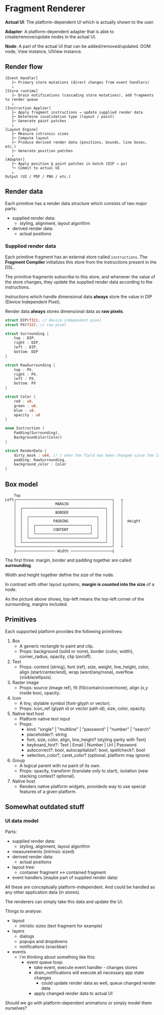 # Fragment Renderer

**Actual UI**: The platform-dependent UI which is actually shown to the user.

**Adapter**: A platform-dependent adapter that is able to create/remove/update nodes in the actual UI.

**Node**: A part of the actual UI that can be added/removed/updated. DOM node, View instance, UIView instance.

## Render flow

```text
[Event Handler]
   ├─ Primary store mutations (direct changes from event handlers)
   ↓
[Store runtime] 
   ├─ Drain notifications (cascading store mutations), add fragments to render queue
   ↓
[Instruction Applier]
   ├─ Apply fragment instructions → update supplied render data
   ├─ Determine invalidation type (layout / paint)
   ├─ Generate paint patches
   ↓
[Layout Engine]
   ├─ Measure intrinsic sizes
   ├─ Compute layout
   ├─ Produce derived render data (positions, bounds, line boxes, etc.)
   ├─ Generate position patches
   ↓
[Adapter]
   ├─ Apply position & paint patches in batch (DIP → px)
   └─ Commit to actual UI
   ↓
Output (UI / PDF / PNG / etc.)
```

## Render data

Each primitive has a render data structure which consists of two major parts:

- supplied render data:
    - styling, alignment, layout algorithm
- derived render data:
    - actual positions

### Supplied render data

Each primitive fragment has an external store called `instructions`. The
 **Fragment Compiler** initializes this store from the instructions present in
the DSL.

The primitive fragments subscribe to this store, and whenever the value of the 
store changes, they update the supplied render data according to the instructions.

Instructions which handle dimensional data **always** store the value in DIP
(Device Independent Pixel).

Render data **always** stores dimensional data as **raw pixels**.

```rust
struct DIP(f32); // device independent pixel
struct PX(f32); // raw pixel

struct Surrounding {
    top : DIP,
    right : DIP,
    left : DIP,
    bottom: DIP
}

struct RawSurrounding {
    top : PX,
    right : PX,
    left : PX,
    bottom: PX
}

struct Color {
    red : u8,
    green : u8,
    blue : u8,
    opacity : u8
}

enum Instruction {
    Padding(Surrounding),
    BackgroundColor(Color)
}

struct RenderData {
    dirty_mask : u64, // 1 when the field has been changed since the last render
    padding: RawSurrounding,
    background_color : Color
}
```

## Box model

```text
    Top
Left┌────────────────────────────────────────────┐   ┬
    │                  MARGIN                    │   │
    │  ┌──────────────────────────────────────┐  │   │
    │  │               BORDER                 │  │   │
    │  │  ┌───────────────────────────────┐   │  │   │
    │  │  │           PADDING             │   │  │   │  Height
    │  │  │  ┌─────────────────────────┐  │   │  │   │
    │  │  │  │        CONTENT          │  │   │  │   │
    │  │  │  └─────────────────────────┘  │   │  │   │
    │  │  └───────────────────────────────┘   │  │   │
    │  └──────────────────────────────────────┘  │   │
    └────────────────────────────────────────────┘   ┴ 
    ├────────────────── Width ───────────────────┤
```

The first three: margin, border and padding together are called **surrounding**.

Width and height together define the size of the node.

In contrast with other layout systems, **margin is counted into the size** of a node.

As the picture above shows, top-left means the top-left corner of the surrounding,
margins included.

## Primitives

Each supported platform provides the following primitives:

1. Box
    - A generic rectangle to paint and clip.
    - Props: background (solid or none), border {color, width}, corner_radius, opacity, clip (on/off).
2. Text
    - Props: content (string), font (ref), size, weight, line_height, color, align (start/center/end), wrap (word/any/none), overflow (visible/ellipsis).
3. Raster image
    - Props: source (image ref), fit (fill/contain/cover/none), align (x,y inside box), opacity.
4. Icon
    - A tiny, stylable symbol (font-glyph or vector).
    - Props: icon_ref (glyph id or vector path id), size, color, opacity.
5. Native text host
    - Platform native text input
    - Props:
        - kind: "single" | "multiline" | "password" | "number" | "search"
        - placeholder?: string
        - font, size, color, align, line_height? (styling parity with Text)
        - keyboard_hint?: Text | Email | Number | Url | Password
        - autocorrect?: bool, autocapitalize?: bool, spellcheck?: bool
        - selection_color?, caret_color? (optional, platform may ignore)
6. Group
    - A logical parent with no paint of its own.
    - Props: opacity, transform (translate only to start), isolation (new stacking context? optional).
7. Native host
    - Renders native platform widgets, provideds way to use special features of a given platform.

## Somewhat outdated stuff

### UI data model

Parts:

- supplied render data:
    - styling, alignment, layout algorithm
- measurements (intrinsic sized)
- derived render data:
    - actual positions
- layout tree:
    - container fragment <-> contained fragment
- event handlers (maybe part of supplied render data)

All these are conceptually platform-independent. And could be handled as any other
application data (in stores).

The renderers can simply take this data and update the UI.

Things to analyse:

- layout
    - intristic sizes (text fragment for example)
- layers
    - dialogs
    - popups and dropdowns
    - notifications (snackbar)
- events
    - i'm thinking about something like this:
        - event queue loop:
            - take event, execute event handler - changes stores
            - drain_notifications will execute all necessary app state changes
                - could update render data as well, queue changed render data
            - apply changed render data to actual UI

Should we go with platform-dependent animations or simply model them ourselves?